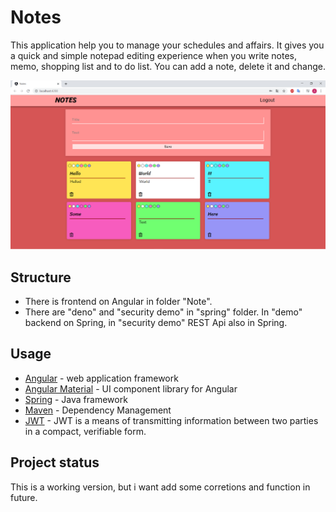 # Notes
This application help you to manage your schedules and affairs. It gives you a quick and simple notepad editing experience when you write
notes, memo, shopping list and to do list. You can add a note, delete it and change.

![](Images/NotesImage.png)

## Structure
* There is frontend on Angular in folder "Note".
* There are "deno" and "security demo" in "spring" folder. In "demo" backend on Spring, in "security demo" REST Api also in Spring.

## Usage
* [Angular](https://angular.io/) - web application framework
* [Angular Material](https://material.angular.io/) - UI component library for Angular
* [Spring](https://spring.io/) - Java framework
* [Maven](https://maven.apache.org/) - Dependency Management
* [JWT](https://jwt.io/) - JWT is a means of transmitting information between two parties in a compact, verifiable form.
## Project status
This is a working version, but i want add some corretions and function in future.
